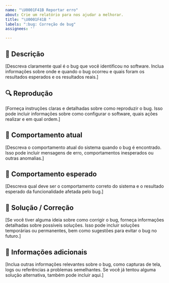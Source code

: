 ```yaml
---
name: "\U0001F41B Reportar erro"
about: Crie um relatório para nos ajudar a melhorar.
title: "\U0001F41B "
labels: ":bug: Correção de bug"
assignees: ''

---
```


## 🐞 Descrição

[Descreva claramente qual é o bug que você identificou no software. Inclua informações sobre onde e quando o bug ocorreu e quais foram os resultados esperados e os resultados reais.]

## 🔍 Reprodução

[Forneça instruções claras e detalhadas sobre como reproduzir o bug. Isso pode incluir informações sobre como configurar o software, quais ações realizar e em qual ordem.]

## 👀 Comportamento atual
[Descreva o comportamento atual do sistema quando o bug é encontrado. Isso pode incluir mensagens de erro, comportamentos inesperados ou outras anomalias.]

## 🧪 Comportamento esperado

[Descreva qual deve ser o comportamento correto do sistema e o resultado esperado da funcionalidade afetada pelo bug.]

## 🔧 Solução / Correção

[Se você tiver alguma ideia sobre como corrigir o bug, forneça informações detalhadas sobre possíveis soluções. Isso pode incluir soluções temporárias ou permanentes, bem como sugestões para evitar o bug no futuro.]

## 📌 Informações adicionais

[Inclua outras informações relevantes sobre o bug, como capturas de tela, logs ou referências a problemas semelhantes. Se você já tentou alguma solução alternativa, também pode incluir aqui.]
